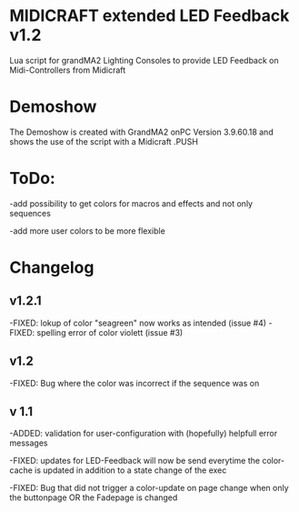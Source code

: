 # MIDICRAFT extended LED Feedback v1.2
Lua script for grandMA2 Lighting Consoles to provide LED Feedback on Midi-Controllers from Midicraft

# Demoshow
The Demoshow is created with GrandMA2 onPC Version 3.9.60.18 and shows the use of the script with a Midicraft .PUSH

# ToDo:
-add possibility to get colors for macros and effects and not only sequences

-add more user colors to be more flexible

# Changelog
## v1.2.1
-FIXED: lokup of color "seagreen" now works as intended (issue #4)
-FIXED: spelling error of color violett (issue #3)

## v1.2
-FIXED: Bug where the color was incorrect if the sequence was on

## v 1.1
-ADDED: validation for user-configuration with (hopefully) helpfull error messages

-FIXED: updates for LED-Feedback will now be send everytime the color-cache is updated in addition to a state change of the exec

-FIXED: Bug that did not trigger a color-update on page change when only the buttonpage OR the Fadepage is changed
